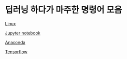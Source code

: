 # 딥러닝 하다가 마주한 명령어 모음
[Linux](https://github.com/ji-in/note/tree/main/Linux)

[Jupyter notebook](https://github.com/ji-in/note/tree/main/jupyter-notebook)

[Anaconda](https://github.com/ji-in/note/tree/main/anaconda)

[Tensorflow](https://github.com/ji-in/note/tree/main/tensorflow)

